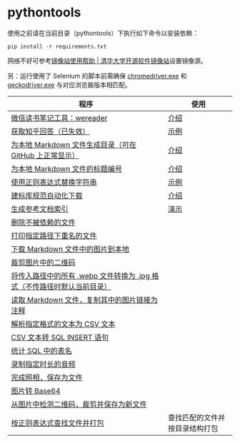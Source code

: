 # pythontools

使用之前请在当前目录（pythontools）下执行如下命令以安装依赖：

<!-- 依赖文件更新命令（确保安装了 pipreqs）：pipreqs ./ --encoding=utf8 --force -->

```
pip install -r requirements.txt
```

网络不好可参考[镜像站使用帮助 \| 清华大学开源软件镜像站](https://mirrors.tuna.tsinghua.edu.cn/help/pypi/)设置镜像源。

另：运行使用了 Selenium 的脚本前需确保 [chromedriver.exe](utils/chromedriver.exe) 和 [geckodriver.exe](utils/geckodriver.exe) 与对应浏览器版本相匹配。

| 程序                                                         | 使用                                                         |
| ------------------------------------------------------------ | ------------------------------------------------------------ |
| [微信读书笔记工具：wereader](wereader)                       | [介绍](https://www.cnblogs.com/Higurashi-kagome/p/12872060.html) |
| [获取知乎回答（已失效）](zhihu)                              | [示例](zhihu/README.md)                                      |
| [为本地 Markdown 文件生成目录（可在 GitHub 上正常显示）](text/toc.py) | [介绍](https://www.cnblogs.com/Higurashi-kagome/p/12724993.html) |
| [为本地 Markdown 文件的标题编号](text/title_number.py)       | [介绍](https://www.cnblogs.com/Higurashi-kagome/p/12747857.html) |
| [使用正则表达式替换字符串](text/str_replace.py)              | [示例](demo/str_replace.md)                                  |
| [建标库规范自动化下载](spider/jianbiaoku/jianbiaoku.py)      | [介绍](https://www.cnblogs.com/Higurashi-kagome/p/15242418.html) |
| [生成参考文档索引](text/references_doc/references_doc.py)    | [演示](text/references_doc/references_doc.gif)               |
| [删除不被依赖的文件](text/find_dependencies.py)              |                                                              |
| [打印指定路径下重名的文件](fs/same_name.py)                  |                                                              |
| [下载 Markdown 文件中的图片到本地](text/get_markdown_img.py) |                                                              |
| [裁剪图片中的二维码](img/crop_qr_code.py)                    |                                                              |
| [将传入路径中的所有 .webp 文件转换为 .jpg 格式（不传路径时默认当前目录）](img/convert_webp_to_jpg.py) |                                                              |
| [读取 Markdown 文件，复制其中的图片链接为注释](text/copy_image_links_to_comments.py) |                                                              |
| [解析指定格式的文本为 CSV 文本](text/save_to_csv_text/save_to_csv_text.py) |                                                              |
| [CSV 文本转 SQL INSERT 语句](text/csv_to_sql/csv_to_sql.py)  |                                                              |
| [统计 SQL 中的表名](text/extract_table_names/extract_table_names.py) |                                                              |
| [录制指定时长的音频](media/record_audio.py)                  |                                                              |
| [完成照相，保存为文件](media/take_photo.py)                  |                                                              |
| [图片转 Base64](img/image_to_base64.py)                      |                                                              |
| [从图片中检测二维码，裁剪并保存为新文件](img/crop_qr_code.py) |                                                              |
| [按正则表达式查找文件并打包](fs/extract_files.py)             | 查找匹配的文件并按目录结构打包 |

